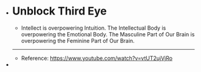 - # Unblock Third Eye
	- Intellect is overpowering Intuition. The Intellectual Body is overpowering the Emotional Body. The Masculine Part of Our Brain is overpowering the Feminine Part of Our Brain.
	- ---
	- Reference: https://www.youtube.com/watch?v=vtUT2ujVjRo
-